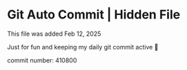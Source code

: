 # Git Auto Commit | Hidden File

This file was added Feb 12, 2025

Just for fun and keeping my daily git commit active 🤪

commit number: 410800
